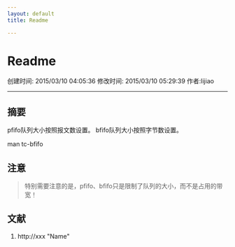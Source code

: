 ```yaml
---
layout: default
title: Readme

---
```


# Readme
创建时间: 2015/03/10 04:05:36  修改时间: 2015/03/10 05:29:39 作者:lijiao

----

## 摘要

pfifo队列大小按照报文数设置。
bfifo队列大小按照字节数设置。

man tc-bfifo

## 注意

>特别需要注意的是，pfifo、bfifo只是限制了队列的大小，而不是占用的带宽！

## 文献
1. http://xxx  "Name"


